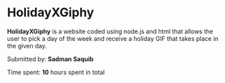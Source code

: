 # HolidayXGiphy

**HolidayXGiphy** is a website coded using node.js and html that allows the user to pick a day of the week and receive a holiday GIF that takes place in the given day. 

Submitted by: **Sadman Saquib**

Time spent: **10** hours spent in total
